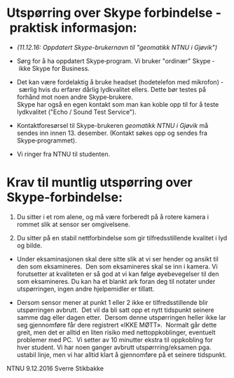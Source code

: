 # Utspørring over Skype forbindelse ‐ praktisk informasjon:

- *(11.12.16: Oppdatert Skype-brukernavn til "geomatikk NTNU i Gjøvik")*

- Sørg for å ha oppdatert Skype‐program. Vi bruker "ordinær" Skype ‐ ikke Skype for Business.

- Det kan være fordelaktig å bruke headset (hodetelefon med mikrofon) ‐ særlig hvis du erfarer dårlig lydkvalitet ellers. Dette bør testes på forhånd mot noen andre Skype‐brukere.  
Skype har også en egen kontakt som man kan koble opp til for å teste lydkvalitet ("Echo / Sound Test Service").

- Kontaktforesørsel til Skype-brukeren *geomatikk NTNU i Gjøvik* må sendes inn innen 13. desember. (Kontakt søkes opp og sendes fra Skype‐programmet).

- Vi ringer fra NTNU til studenten.


# Krav til muntlig utspørring over Skype‐forbindelse:

1. Du sitter i et rom alene, og må være forberedt på å rotere kamera i rommet slik at sensor ser omgivelsene.

2. Du sitter på en stabil nettforbindelse som gir tilfredsstillende kvalitet i lyd og bilde.

- Under eksaminasjonen skal dere sitte slik at vi ser hender og ansikt til den som eksamineres.  Den som eksamineres skal se inn i kamera. Vi forutsetter at kvaliteten er så god at vi kan følge øyebevegelser til den som eksamineres. Du kan ha et blankt ark foran deg til notater under utspørringen, ingen andre hjelpemidler er tillatt.

- Dersom sensor mener at punkt 1 eller 2 ikke er tilfredsstillende blir utspørringen avbrutt.  Det vil da bli satt opp et nytt tidspunkt seinere samme dag eller dagen etter.  Dersom denne utspørringen heller ikke lar seg gjennomføre får dere registrert «IKKE MØTT».  Normalt går dette greit, men det er alltid en liten risiko med nettoppkoblinger, eventuelt problemer med PC.  Vi setter av 10 minutter ekstra til oppkobling for hver student. Vi har noen ganger avbrutt utspørrring/eksamen pga. ustabil linje, men vi har alltid klart å gjennomføre på et seinere tidspunkt.

NTNU 9.12.2016 Sverre Stikbakke
